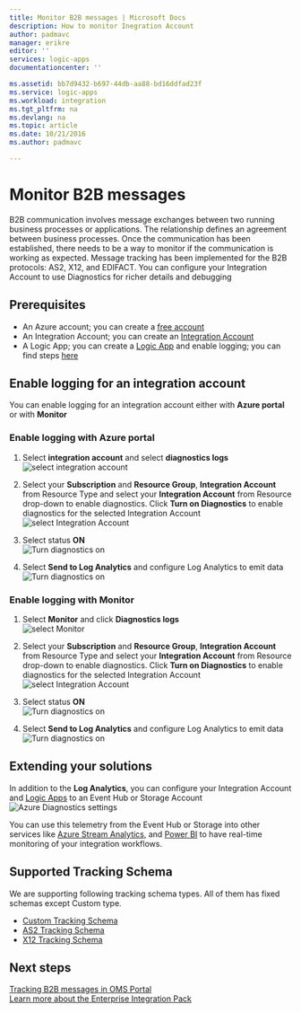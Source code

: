 ```yaml
---
title: Monitor B2B messages | Microsoft Docs
description: How to monitor Inegration Account
author: padmavc
manager: erikre
editor: ''
services: logic-apps
documentationcenter: ''

ms.assetid: bb7d9432-b697-44db-aa88-bd16ddfad23f
ms.service: logic-apps
ms.workload: integration
ms.tgt_pltfrm: na
ms.devlang: na
ms.topic: article
ms.date: 10/21/2016
ms.author: padmavc

---
```

# Monitor B2B messages
B2B communication involves message exchanges between two running business processes or applications. The relationship defines an agreement between business processes. Once the communication has been established, there needs to be a way to monitor if the communication is working as expected.  Message tracking has been implemented for the B2B protocols: AS2, X12, and EDIFACT.  You can configure your Integration Account to use Diagnostics for richer details and debugging

## Prerequisites
* An Azure account; you can create a [free account](https://azure.microsoft.com/free)
* An Integration Account; you can create an [Integration Account](../logic-apps/logic-apps-enterprise-integration-create-integration-account.md)
* A Logic App; you can create a [Logic App](../logic-apps/logic-apps-create-a-logic-app.md) and enable logging; you can find steps [here](../logic-apps/logic-apps-monitor-your-logic-apps.md)

## Enable logging for an integration account
You can enable logging for an integration account either with **Azure portal** or with **Monitor**

### Enable logging with Azure portal

1. Select **integration account** and select **diagnostics logs** 
![select integration account](./media/app-service-logic-monitor-integration-account/Pic5.png)  

2. Select your **Subscription** and **Resource Group**, **Integration Account** from Resource Type and select your **Integration Account** from Resource drop-down to enable diagnostics.  Click **Turn on Diagnostics** to enable diagnostics for the selected Integration Account               
![select Integration Account](./media/app-service-logic-monitor-integration-account/Pic2.png) 

3. Select status **ON**       
![Turn diagnostics on](./media/app-service-logic-monitor-integration-account/Pic3.png) 

4. Select **Send to Log Analytics** and configure Log Analytics to emit data               
![Turn diagnostics on](./media/app-service-logic-monitor-integration-account/Pic4.png)

### Enable logging with Monitor

1. Select **Monitor** and click **Diagnostics logs**   
![select Monitor](./media/app-service-logic-monitor-integration-account/Pic1.png)

2. Select your **Subscription** and **Resource Group**, **Integration Account** from Resource Type and select your **Integration Account** from Resource drop-down to enable diagnostics.  Click **Turn on Diagnostics** to enable diagnostics for the selected Integration Account               
![select Integration Account](./media/app-service-logic-monitor-integration-account/Pic2.png)

3. Select status **ON**       
![Turn diagnostics on](./media/app-service-logic-monitor-integration-account/Pic3.png) 

4. Select **Send to Log Analytics** and configure Log Analytics to emit data 
![Turn diagnostics on](./media/app-service-logic-monitor-integration-account/Pic4.png)

## Extending your solutions
In addition to the **Log Analytics**, you can configure your Integration Account and [Logic Apps](./../logic-apps/logic-apps-monitor-your-logic-apps.md) to an Event Hub or Storage Account         
![Azure Diagnostics settings](./media/app-service-logic-monitor-your-logic-apps/diagnostics.png)

You can use this telemetry from the Event Hub or Storage into other services like [Azure Stream Analytics](https://azure.microsoft.com/services/stream-analytics/), and [Power BI](https://powerbi.com) to have real-time monitoring of your integration workflows.

## Supported Tracking Schema
We are supporting following tracking schema types.  All of them has fixed schemas except Custom type.

* [Custom Tracking Schema](app-service-logic-track-integration-account-custom-tracking-shema.md)   
* [AS2 Tracking Schema](../logic-apps/logic-apps-track-integration-account-as2-tracking-schemas.md)   
* [X12 Tracking Schema](app-service-logic-track-integration-account-x12-tracking-shemas.md)  

## Next steps
[Tracking B2B messages in OMS Portal](../logic-apps/logic-apps-track-b2b-messages-omsportal.md "Tracking B2B messages")   
[Learn more about the Enterprise Integration Pack](../logic-apps/logic-apps-enterprise-integration-overview.md "Learn about Enterprise Integration Pack") 


